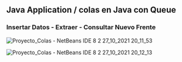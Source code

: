 
## Java Application /  colas en Java con Queue
### Insertar Datos - Extraer - Consultar Nuevo Frente

![Proyecto_Colas - NetBeans IDE 8 2 27_10_2021 20_11_53](https://user-images.githubusercontent.com/88462536/139161824-c9c3ee2c-bdad-4e66-8760-64f971a9170e.png)

![Proyecto_Colas - NetBeans IDE 8 2 27_10_2021 20_12_13](https://user-images.githubusercontent.com/88462536/139161834-034274b3-c6ed-449c-82df-c8c6b2f0f03f.png)

